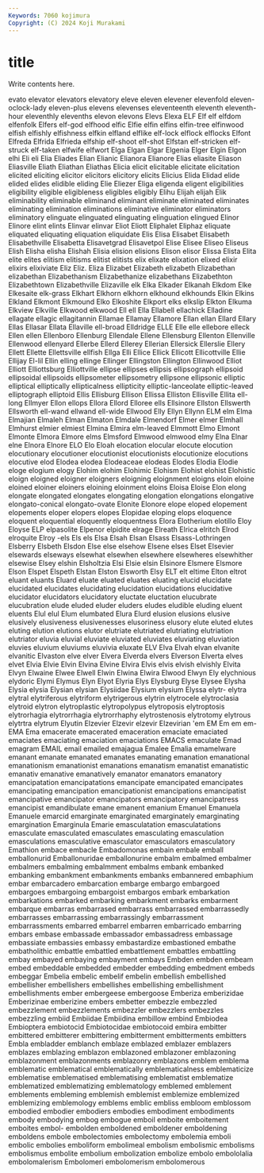 ```yaml
---
Keywords: 7060 kojimura
Copyright: (C) 2024 Koji Murakami
---
```


# title

Write contents here.



evato
elevator elevators elevatory eleve eleven elevener elevenfold eleven-oclock-lady eleven-plus elevens
elevenses eleventeenth eleventh eleventh-hour eleventhly elevenths elevon elevons Elevs Elexa
ELF Elf elf elfdom elfenfolk Elfers elf-god elfhood elfic Elfie
elfin elfins elfin-tree elfinwood elfish elfishly elfishness elfkin elfland elflike
elf-lock elflock elflocks Elfont Elfreda Elfrida Elfrieda elfship elf-shoot elf-shot
Elfstan elf-stricken elf-struck elf-taken elfwife elfwort Elga Elgan Elgar Elgenia
Elger Elgin Elgon elhi Eli eli Elia Eliades Elian Elianic
Elianora Elianore Elias eliasite Eliason Eliasville Eliath Eliathan Eliathas Elicia
elicit elicitable elicitate elicitation elicited eliciting elicitor elicitors elicitory elicits
Elicius Elida Elidad elide elided elides elidible eliding Elie Eliezer
Eliga eligenda eligent eligibilities eligibility eligible eligibleness eligibles eligibly Elihu
Elijah elijah Elik eliminability eliminable eliminand eliminant eliminate eliminated eliminates
eliminating elimination eliminations eliminative eliminator eliminators eliminatory elinguate elinguated elinguating
elinguation elingued Elinor Elinore elint elints Elinvar elinvar Eliot Eliott
Eliphalet Eliphaz eliquate eliquated eliquating eliquation eliquidate Elis Elisa Elisabet
Elisabeth Elisabethville Elisabetta Elisavetgrad Elisavetpol Elise Elisee Eliseo Eliseus Elish
Elisha elisha Elishah Elisia elision elisions Elison elisor Elissa Elista
Elita elite elites elitism elitisms elitist elitists elix elixate elixation
elixed elixir elixirs elixiviate Eliz Eliz. Eliza Elizabet Elizabeth elizabeth
Elizabethan elizabethan Elizabethanism Elizabethanize elizabethans Elizabethton Elizabethtown Elizabethville Elizaville elk
Elka Elkader Elkanah Elkdom Elke Elkesaite elk-grass Elkhart Elkhorn elkhorn
elkhound elkhounds Elkin Elkins Elkland Elkmont Elkmound Elko Elkoshite Elkport
elks elkslip Elkton Elkuma Elkview Elkville Elkwood elkwood Ell ell
Ella Ellabell ellachick Elladine ellagate ellagic ellagitannin Ellamae Ellamay Ellamore
Ellan ellan Ellard Ellary Ellas Ellasar Ellata Ellaville ell-broad Elldridge
ELLE Elle elle ellebore elleck Ellen ellen Ellenboro Ellenburg Ellendale
Ellene Ellensburg Ellenton Ellenville Ellenwood ellenyard Ellerbe Ellerd Ellerey Ellerian
Ellersick Ellerslie Ellery Ellett Ellette Ellettsville ellfish Ellga Elli Ellice
Ellick Ellicott Ellicottville Ellie Ellijay El-lil Ellin elling ellinge Ellinger
Ellingston Ellington Ellinwood Elliot Elliott Elliottsburg Elliottville ellipse ellipses ellipsis
ellipsograph ellipsoid ellipsoidal ellipsoids ellipsometer ellipsometry ellipsone ellipsonic elliptic elliptical
elliptically ellipticalness ellipticity elliptic-lanceolate elliptic-leaved elliptograph elliptoid Ellis Ellisburg Ellison
Ellissa Elliston Ellisville Ellita ell-long Ellmyer Ellon ellops Ellora Ellord
Elloree ells Ellsinore Ellston Ellswerth Ellsworth ell-wand ellwand ell-wide Ellwood
Elly Ellyn Ellynn ELM elm Elma Elmajian Elmaleh Elman Elmaton
Elmdale Elmendorf Elmer elmer Elmhall Elmhurst elmier elmiest Elmina Elmira
elm-leaved Elmmott Elmo Elmont Elmonte Elmora Elmore elms Elmsford Elmwood
elmwood elmy Elna Elnar elne Elnora Elnore ELO Elo Eloah
elocation elocular elocute elocution elocutionary elocutioner elocutionist elocutionists elocutionize elocutions
elocutive elod Elodea elodea Elodeaceae elodeas Elodes Elodia Elodie eloge
elogium elogy Elohim elohim Elohimic Elohism Elohist elohist Elohistic eloign
eloigned eloigner eloigners eloigning eloignment eloigns eloin eloine eloined eloiner
eloiners eloining eloinment eloins Eloisa Eloise Elon elong elongate elongated
elongates elongating elongation elongations elongative elongato-conical elongato-ovate Elonite Elonore elope
eloped elopement elopements eloper elopers elopes Elopidae eloping elops eloquence
eloquent eloquential eloquently eloquentness Elora Elotherium elotillo Eloy Eloyse ELP
elpasolite Elpenor elpidite elrage Elreath Elrica elritch Elrod elroquite Elroy
-els Els els Elsa Elsah Elsan Elsass Elsass-Lothringen Elsberry Elsbeth
Elsdon Else else elsehow Elsene elses Elset Elsevier elsewards elseways
elsewhat elsewhen elsewhere elsewheres elsewhither elsewise Elsey elshin Elsholtzia Elsi
Elsie elsin Elsinore Elsmere Elsmore Elson Elspet Elspeth Elstan Elston
Elsworth Elsy ELT elt eltime Elton eltrot eluant eluants Eluard
eluate eluated eluates eluating elucid elucidate elucidated elucidates elucidating elucidation
elucidations elucidative elucidator elucidators elucidatory eluctate eluctation elucubrate elucubration elude
eluded eluder eluders eludes eludible eluding eluent eluents Elul elul
Elum elumbated Elura Elurd elusion elusions elusive elusively elusiveness elusivenesses
elusoriness elusory elute eluted elutes eluting elution elutions elutor elutriate
elutriated elutriating elutriation elutriator eluvia eluvial eluviate eluviated eluviates eluviating
eluviation eluvies eluvium eluviums eluvivia eluxate ELV Elva Elvah elvan
elvanite elvanitic Elvaston elve elver Elvera Elverda elvers Elverson Elverta
elves elvet Elvia Elvie Elvin Elvina Elvine Elvira Elvis elvis
elvish elvishly Elvita Elvyn Elwaine Elwee Elwell Elwin Elwina Elwira
Elwood Elwyn Ely elychnious elydoric Elymi Elymus Elyn Elyot Elyria
Elys Elysburg Elyse Elysee Elysha Elysia elysia Elysian elysian Elysiidae
Elysium elysium Elyssa elytr- elytra elytral elytriferous elytriform elytrigerous elytrin
elytrocele elytroclasia elytroid elytron elytroplastic elytropolypus elytroposis elytroptosis elytrorhagia elytrorrhagia
elytrorrhaphy elytrostenosis elytrotomy elytrous elytrtra elytrum Elyutin Elzevier Elzevir elzevir
Elzevirian 'em EM Em em em- EMA Ema emacerate emacerated
emaceration emaciate emaciated emaciates emaciating emaciation emaciations EMACS emaculate Emad
emagram EMAIL email emailed emajagua Emalee Emalia emamelware emanant emanate
emanated emanates emanating emanation emanational emanationism emanationist emanations emanatism emanatist
emanatistic emanativ emanative emanatively emanator emanators emanatory emancipatation emancipatations emancipate
emancipated emancipates emancipating emancipation emancipationist emancipations emancipatist emancipative emancipator emancipators
emancipatory emancipatress emancipist emandibulate emane emanent emanium Emanuel Emanuela Emanuele
emarcid emarginate emarginated emarginately emarginating emargination Emarginula Emarie emasculatation emasculatations
emasculate emasculated emasculates emasculating emasculation emasculations emasculative emasculator emasculators emasculatory
Emathion embace embacle Embadomonas embain embale emball emballonurid Emballonuridae emballonurine
embalm embalmed embalmer embalmers embalming embalmment embalms embank embanked embanking
embankment embankments embanks embannered embaphium embar embarcadero embarcation embarge embargo
embargoed embargoes embargoing embargoist embargos embark embarkation embarkations embarked embarking
embarkment embarks embarment embarque embarras embarrased embarrass embarrassed embarrassedly embarrasses
embarrassing embarrassingly embarrassment embarrassments embarred embarrel embarren embarricado embarring embars
embase embassade embassador embassadress embassage embassiate embassies embassy embastardize embastioned
embathe embatholithic embattle embattled embattlement embattles embattling embay embayed embaying
embayment embays Embden embden embeam embed embeddable embedded embedder embedding
embedment embeds embeggar Embelia embelic embelif embelin embellish embellished embellisher
embellishers embellishes embellishing embellishment embellishments ember embergeese embergoose Emberiza emberizidae
Emberizinae emberizine embers embetter embezzle embezzled embezzlement embezzlements embezzler embezzlers
embezzles embezzling embiid Embiidae Embiidina embillow embind Embiodea Embioptera embiotocid
Embiotocidae embiotocoid embira embitter embittered embitterer embittering embitterment embitterments embitters
Embla embladder emblanch emblaze emblazed emblazer emblazers emblazes emblazing emblazon
emblazoned emblazoner emblazoning emblazonment emblazonments emblazonry emblazons emblem emblema emblematic
emblematical emblematically emblematicalness emblematicize emblematise emblematised emblematising emblematist emblematize emblematized
emblematizing emblematology emblemed emblement emblements embleming emblemish emblemist emblemize emblemized
emblemizing emblemology emblems emblic embliss embloom emblossom embodied embodier embodiers
embodies embodiment embodiments embody embodying embog embogue emboil emboite emboitement
emboites embol- embolden emboldened emboldener emboldening emboldens embole embolectomies embolectomy
embolemia emboli embolic embolies emboliform embolimeal embolism embolismic embolisms embolismus
embolite embolium embolization embolize embolo embololalia embolomalerism Embolomeri embolomerism embolomerous
